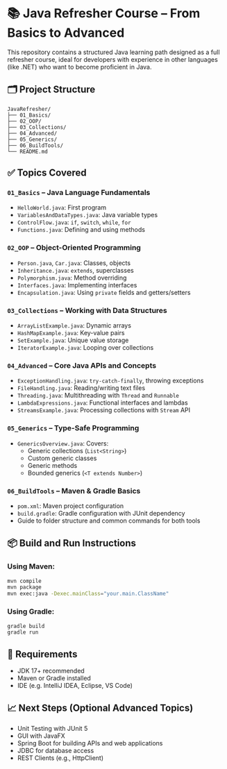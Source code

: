# 📚 Java Refresher Course – From Basics to Advanced

This repository contains a structured Java learning path designed as a full refresher course, ideal for developers with experience in other languages (like .NET) who want to become proficient in Java.

## 🗂 Project Structure

```
JavaRefresher/
├── 01_Basics/
├── 02_OOP/
├── 03_Collections/
├── 04_Advanced/
├── 05_Generics/
├── 06_BuildTools/
└── README.md
```

## ✅ Topics Covered

### `01_Basics` – Java Language Fundamentals
- `HelloWorld.java`: First program
- `VariablesAndDataTypes.java`: Java variable types
- `ControlFlow.java`: `if`, `switch`, `while`, `for`
- `Functions.java`: Defining and using methods

### `02_OOP` – Object-Oriented Programming
- `Person.java`, `Car.java`: Classes, objects
- `Inheritance.java`: `extends`, superclasses
- `Polymorphism.java`: Method overriding
- `Interfaces.java`: Implementing interfaces
- `Encapsulation.java`: Using `private` fields and getters/setters

### `03_Collections` – Working with Data Structures
- `ArrayListExample.java`: Dynamic arrays
- `HashMapExample.java`: Key-value pairs
- `SetExample.java`: Unique value storage
- `IteratorExample.java`: Looping over collections

### `04_Advanced` – Core Java APIs and Concepts
- `ExceptionHandling.java`: `try-catch-finally`, throwing exceptions
- `FileHandling.java`: Reading/writing text files
- `Threading.java`: Multithreading with `Thread` and `Runnable`
- `LambdaExpressions.java`: Functional interfaces and lambdas
- `StreamsExample.java`: Processing collections with `Stream` API

### `05_Generics` – Type-Safe Programming
- `GenericsOverview.java`: Covers:
  - Generic collections (`List<String>`)
  - Custom generic classes
  - Generic methods
  - Bounded generics (`<T extends Number>`)

### `06_BuildTools` – Maven & Gradle Basics
- `pom.xml`: Maven project configuration
- `build.gradle`: Gradle configuration with JUnit dependency
- Guide to folder structure and common commands for both tools

## 📦 Build and Run Instructions

### Using **Maven**:

```bash
mvn compile
mvn package
mvn exec:java -Dexec.mainClass="your.main.ClassName"
```

### Using **Gradle**:

```bash
gradle build
gradle run
```

## 📌 Requirements
- JDK 17+ recommended
- Maven or Gradle installed
- IDE (e.g. IntelliJ IDEA, Eclipse, VS Code)

## 📈 Next Steps (Optional Advanced Topics)
- Unit Testing with JUnit 5
- GUI with JavaFX
- Spring Boot for building APIs and web applications
- JDBC for database access
- REST Clients (e.g., HttpClient)